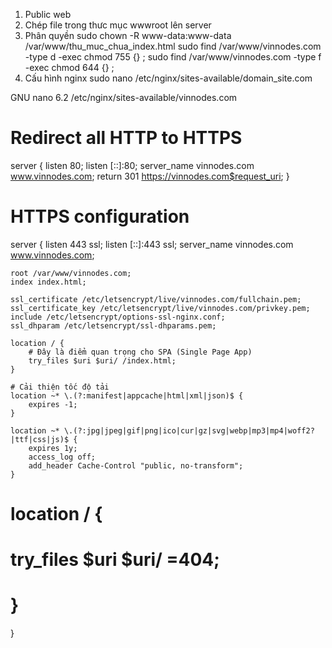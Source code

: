 1. Public web
2. Chép file trong thưc mục wwwroot lên server
3. Phân quyền
sudo chown -R www-data:www-data /var/www/thu_muc_chua_index.html
sudo find /var/www/vinnodes.com -type d -exec chmod 755 {} \;
sudo find /var/www/vinnodes.com -type f -exec chmod 644 {} \;
4. Cấu hình nginx
sudo nano /etc/nginx/sites-available/domain_site.com

  GNU nano 6.2                                                /etc/nginx/sites-available/vinnodes.com                                                         
# Redirect all HTTP to HTTPS
server {
    listen 80;
    listen [::]:80;
    server_name vinnodes.com www.vinnodes.com;
    return 301 https://vinnodes.com$request_uri;
}

# HTTPS configuration
server {
    listen 443 ssl;
    listen [::]:443 ssl;
    server_name vinnodes.com www.vinnodes.com;

    root /var/www/vinnodes.com;
    index index.html;

    ssl_certificate /etc/letsencrypt/live/vinnodes.com/fullchain.pem;
    ssl_certificate_key /etc/letsencrypt/live/vinnodes.com/privkey.pem;
    include /etc/letsencrypt/options-ssl-nginx.conf;
    ssl_dhparam /etc/letsencrypt/ssl-dhparams.pem;

    location / {
        # Đây là điểm quan trọng cho SPA (Single Page App)
        try_files $uri $uri/ /index.html;
    }

    # Cải thiện tốc độ tải
    location ~* \.(?:manifest|appcache|html|xml|json)$ {
        expires -1;
    }

    location ~* \.(?:jpg|jpeg|gif|png|ico|cur|gz|svg|webp|mp3|mp4|woff2?|ttf|css|js)$ {
        expires 1y;
        access_log off;
        add_header Cache-Control "public, no-transform";
    }
#    location / {
 #       try_files $uri $uri/ =404;
  #  }
}
